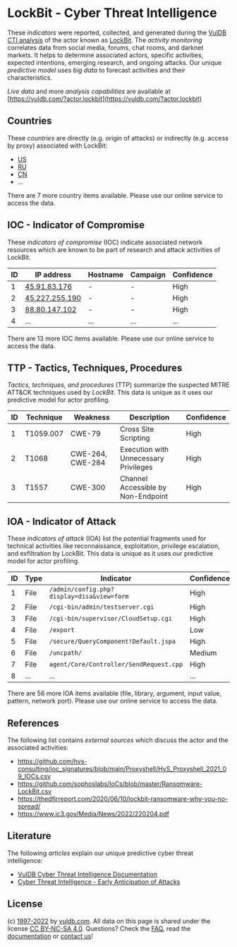 # LockBit - Cyber Threat Intelligence

These _indicators_ were reported, collected, and generated during the [VulDB CTI analysis](https://vuldb.com/?kb.cti) of the actor known as [LockBit](https://vuldb.com/?actor.lockbit). The _activity monitoring_ correlates data from social media, forums, chat rooms, and darknet markets. It helps to determine associated actors, specific activities, expected intentions, emerging research, and ongoing attacks. Our unique _predictive model_ uses _big data_ to forecast activities and their characteristics.

_Live data_ and more _analysis capabilities_ are available at [https://vuldb.com/?actor.lockbit](https://vuldb.com/?actor.lockbit)

## Countries

These _countries_ are directly (e.g. origin of attacks) or indirectly (e.g. access by proxy) associated with LockBit:

* [US](https://vuldb.com/?country.us)
* [RU](https://vuldb.com/?country.ru)
* [CN](https://vuldb.com/?country.cn)
* ...

There are 7 more country items available. Please use our online service to access the data.

## IOC - Indicator of Compromise

These _indicators of compromise_ (IOC) indicate associated network resources which are known to be part of research and attack activities of LockBit.

ID | IP address | Hostname | Campaign | Confidence
-- | ---------- | -------- | -------- | ----------
1 | [45.91.83.176](https://vuldb.com/?ip.45.91.83.176) | - | - | High
2 | [45.227.255.190](https://vuldb.com/?ip.45.227.255.190) | - | - | High
3 | [88.80.147.102](https://vuldb.com/?ip.88.80.147.102) | - | - | High
4 | ... | ... | ... | ...

There are 13 more IOC items available. Please use our online service to access the data.

## TTP - Tactics, Techniques, Procedures

_Tactics, techniques, and procedures_ (TTP) summarize the suspected MITRE ATT&CK techniques used by _LockBit_. This data is unique as it uses our predictive model for actor profiling.

ID | Technique | Weakness | Description | Confidence
-- | --------- | -------- | ----------- | ----------
1 | T1059.007 | CWE-79 | Cross Site Scripting | High
2 | T1068 | CWE-264, CWE-284 | Execution with Unnecessary Privileges | High
3 | T1557 | CWE-300 | Channel Accessible by Non-Endpoint | High

## IOA - Indicator of Attack

These _indicators of attack_ (IOA) list the potential fragments used for technical activities like reconnaissance, exploitation, privilege escalation, and exfiltration by LockBit. This data is unique as it uses our predictive model for actor profiling.

ID | Type | Indicator | Confidence
-- | ---- | --------- | ----------
1 | File | `/admin/config.php?display=disa&view=form` | High
2 | File | `/cgi-bin/admin/testserver.cgi` | High
3 | File | `/cgi-bin/supervisor/CloudSetup.cgi` | High
4 | File | `/export` | Low
5 | File | `/secure/QueryComponent!Default.jspa` | High
6 | File | `/uncpath/` | Medium
7 | File | `agent/Core/Controller/SendRequest.cpp` | High
8 | ... | ... | ...

There are 56 more IOA items available (file, library, argument, input value, pattern, network port). Please use our online service to access the data.

## References

The following list contains _external sources_ which discuss the actor and the associated activities:

* https://github.com/hvs-consulting/ioc_signatures/blob/main/Proxyshell/HvS_Proxyshell_2021_09_IOCs.csv
* https://github.com/sophoslabs/IoCs/blob/master/Ransomware-LockBit.csv
* https://thedfirreport.com/2020/06/10/lockbit-ransomware-why-you-no-spread/
* https://www.ic3.gov/Media/News/2022/220204.pdf

## Literature

The following _articles_ explain our unique predictive cyber threat intelligence:

* [VulDB Cyber Threat Intelligence Documentation](https://vuldb.com/?kb.cti)
* [Cyber Threat Intelligence - Early Anticipation of Attacks](https://www.scip.ch/en/?labs.20201022)

## License

(c) [1997-2022](https://vuldb.com/?kb.changelog) by [vuldb.com](https://vuldb.com/?kb.about). All data on this page is shared under the license [CC BY-NC-SA 4.0](https://creativecommons.org/licenses/by-nc-sa/4.0/). Questions? Check the [FAQ](https://vuldb.com/?kb.faq), read the [documentation](https://vuldb.com/?kb) or [contact us](https://vuldb.com/?contact)!
